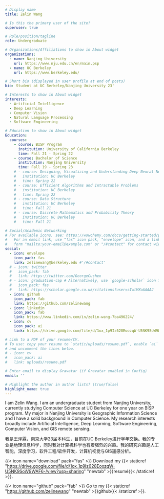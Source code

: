 ```yaml
---
# Display name
title: Zelin Wang

# Is this the primary user of the site?
superuser: true

# Role/position/tagline
role: Undergraduate

# Organizations/Affiliations to show in About widget
organizations:
  - name: Nanjing University
    url: https://www.nju.edu.cn/en/main.psp
  - name: UC Berkeley
    url: https://www.berkeley.edu/

# Short bio (displayed in user profile at end of posts)
bio: Student at UC Berkeley/Nanjing University 23'

# Interests to show in About widget
interests:
  - Artificial Intelligence
  - Deep Learning
  - Computer Vision
  - Natural Language Processing
  - Software Engineering

# Education to show in About widget
Education:
  courses:
    - course: BISP Program
      institution: University of California Berkeley
      time: Fall 21 - Spring 22
    - course: Bachelor of Science
      institution: Nanjing University
      time: Fall 19 - Spring 23
    # - course: Designing, Visualizing and Understanding Deep Neural Networks
    #   institution: UC Berkeley
    #   time: Spring 22
    # - course: Efficient Algorithms and Intractable Problems
    #   institution: UC Berkeley
    #   time: Spring 22
    # - course: Data Structure
    #   institution: UC Berkeley
    #   time: Fall 21
    # - course: Discrete Mathematics and Probability Theory
    #   institution: UC Berkeley
    #   time: Fall 21

# Social/Academic Networking
# For available icons, see: https://wowchemy.com/docs/getting-started/page-builder/#icons
#   For an email link, use "fas" icon pack, "envelope" icon, and a link in the
#   form "mailto:your-email@example.com" or "/#contact" for contact widget.
social:
  - icon: envelope
    icon_pack: fas
    link: zelinewang@berkeley.edu #'/#contact'
  # - icon: twitter
  #   icon_pack: fab
  #   link: https://twitter.com/GeorgeCushen
  # - icon: graduation-cap # Alternatively, use `google-scholar` icon from `ai` icon pack
  #   icon_pack: fas
  #   link: https://scholar.google.co.uk/citations?user=sIwtMXoAAAAJ
  - icon: github
    icon_pack: fab
    link: https://github.com/zelinewang
  - icon: linkedin
    icon_pack: fab
    link: https://www.linkedin.com/in/zelin-wang-7ba496224/
  - icon: cv
    icon_pack: ai
    link: https://drive.google.com/file/d/1ox_1p9Iz628EoozqW-U5NK9SoW9WAF6-/view?usp=sharing

# Link to a PDF of your resume/CV.
# To use: copy your resume to `static/uploads/resume.pdf`, enable `ai` icons in `params.toml`,
# and uncomment the lines below.
# - icon: cv
#   icon_pack: ai
#   link: uploads/resume.pdf

# Enter email to display Gravatar (if Gravatar enabled in Config)
email: ''

# Highlight the author in author lists? (true/false)
highlight_name: true
---
```


I am Zelin Wang. I am an undergraduate student from Nanjing University, currently studying Computer Science at UC Berkeley for one year on BISP program. My major in Nanjing University is Geographic Information Science and I have a solid background in Computer Science. My research interests broadly include Artificial Intelligence, Deep Learning, Software Engineering, Computer Vision, and GIS remote sensing.

我是王泽霖，南京大学23届本科生，目前在UC Berkeley进行学年交换。我的专业是地理信息科学，同时我对计算机科学也有着强烈的兴趣。我的研究兴趣是人工智能，深度学习，软件工程/软件开发，计算机视觉与GIS遥感分析。

{{< icon name="download" pack="fas" >}} Download my {{< staticref "https://drive.google.com/file/d/1ox_1p9Iz628EoozqW-U5NK9SoW9WAF6-/view?usp=sharing" "newtab" >}}resumé{{< /staticref >}}.

{{< icon name="github" pack="fab" >}} Go to my {{< staticref "https://github.com/zelinewang" "newtab" >}}github{{< /staticref >}}.